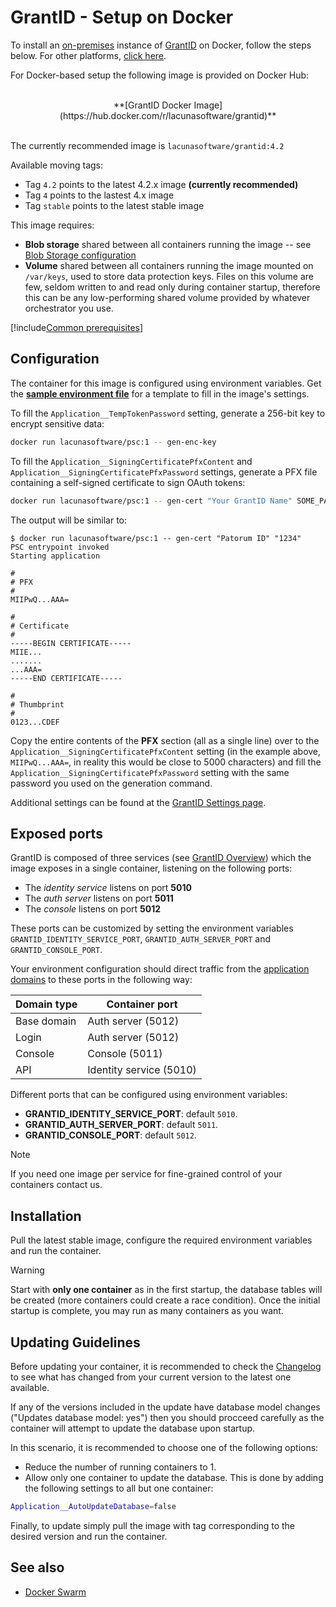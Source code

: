 ﻿# GrantID - Setup on Docker

To install an [on-premises](../index.md) instance of [GrantID](../../index.md) on Docker, follow the steps below. For other platforms, [click here](../index.md#platforms).

For Docker-based setup the following image is provided on Docker Hub:

<br />
<center>
**[GrantID Docker Image](https://hub.docker.com/r/lacunasoftware/grantid)**
</center>
<br />

The currently recommended image is `lacunasoftware/grantid:4.2`

Available moving tags:

* Tag `4.2` points to the latest 4.2.x image **(currently recommended)**
* Tag `4` points to the lastest 4.x image
* Tag `stable` points to the latest stable image

This image requires: 

* **Blob storage** shared between all containers running the image -- see [Blob Storage configuration](../blob-storage.md)
* **Volume** shared between all containers running the image mounted on `/var/keys`, used to store data protection keys. Files on this volume are few, seldom written to and read only during container
  startup, therefore this can be any low-performing shared volume provided by whatever orchestrator you use.

[!include[Common prerequisites](../includes/common-requisites.md)]

## Configuration

The container for this image is configured using environment variables. Get the [**sample environment file**](https://cdn.lacunasoftware.com/grantid/docker/grantid.env) for a
template to fill in the image's settings.

To fill the `Application__TempTokenPassword` setting, generate a 256-bit key to encrypt sensitive data:

```sh
docker run lacunasoftware/psc:1 -- gen-enc-key
```

To fill the `Application__SigningCertificatePfxContent` and `Application__SigningCertificatePfxPassword` settings, generate a PFX file containing a self-signed certificate to sign OAuth tokens:

```sh
docker run lacunasoftware/psc:1 -- gen-cert "Your GrantID Name" SOME_PASSWORD
```

The output will be similar to:

```plaintext
$ docker run lacunasoftware/psc:1 -- gen-cert "Patorum ID" "1234"
PSC entrypoint invoked
Starting application

#
# PFX
#
MIIPwQ...AAA=

#
# Certificate
#
-----BEGIN CERTIFICATE-----
MIIE...
.......
...AAA=
-----END CERTIFICATE-----

#
# Thumbprint
#
0123...CDEF
```

Copy the entire contents of the **PFX** section (all as a single line) over to the `Application__SigningCertificatePfxContent` setting (in the example above, `MIIPwQ...AAA=`, in reality this would be
close to 5000 characters) and fill the `Application__SigningCertificatePfxPassword` setting with the same password you used on the generation command.

Additional settings can be found at the [GrantID Settings page](../settings.md).

## Exposed ports

GrantID is composed of three services (see [GrantID Overview](../index.md#planning)) which the image exposes in a single container, listening on the following ports:

* The *identity service* listens on port **5010**
* The *auth server* listens on port **5011**
* The *console* listens on port **5012**

These ports can be customized by setting the environment variables `GRANTID_IDENTITY_SERVICE_PORT`, `GRANTID_AUTH_SERVER_PORT` and `GRANTID_CONSOLE_PORT`.

Your environment configuration should direct traffic from the [application domains](../index.md#planning) to these ports in the following way:

Domain type | Container port
----------- | --------------
Base domain | Auth server (5012)
Login       | Auth server (5012)
Console     | Console (5011)
API         | Identity service (5010)


Different ports that can be configured using environment
variables:

* **GRANTID_IDENTITY_SERVICE_PORT**: default `5010`.
* **GRANTID_AUTH_SERVER_PORT**: default `5011`.
* **GRANTID_CONSOLE_PORT**: default `5012`.

> [!NOTE]
> If you need one image per service for fine-grained control of your containers contact us.




## Installation

Pull the latest stable image, configure the required environment variables and run the container. 

> [!WARNING]
> Start with **only one container** as in the first startup, the database tables will be created (more containers could create a race condition). 
> Once the initial startup is complete, you may run as many containers as you want.

## Updating Guidelines

Before updating your container, it is recommended to check the [Changelog](../../changelog.md) to see what has changed from your 
current version to the latest one available.

If any of the versions included in the update have database model changes ("Updates database model: yes") then you
should procceed carefully as the container will attempt to update the database upon startup.

In this scenario, it is recommended to choose one of the following options:

* Reduce the number of running containers to 1.
* Allow only one container to update the database. This is done by adding the following settings to all but one container:

```sh
Application__AutoUpdateDatabase=false
```

Finally, to update simply pull the image with tag corresponding to the desired version and run the container.

## See also

* [Docker Swarm](./docker-swarm/index.md)